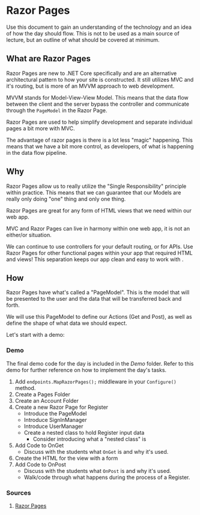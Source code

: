 # Razor Pages

Use this document to gain an understanding of the technology and an idea of how the day should flow. This is not to be used as a main source of lecture, but an outline of what should be covered at minimum.

## What are Razor Pages

Razor Pages are new to .NET Core specifically and are an alternative architectural pattern to how your site is constructed. It still utilizes MVC and it's routing, but is more of an MVVM approach to web development.

MVVM stands for Model-View-View Model. This means
that the data flow between the client and the server bypass the controller and communicate through the `PageModel` in the Razor Page.

Razor Pages are used to help simplify development and separate individual pages a bit more with MVC.

The advantage of razor pages is there is a lot less "magic" happening. This means that we have a bit more control, as developers, of what is happening in the data flow pipeline.

## Why

Razor Pages allow us to really utilize the "Single Responsibility" principle within practice. This means that we can guarantee that our Models are really only doing "one" thing and only one thing.

Razor Pages are great for any form of HTML views that we need within our web app.

MVC and Razor Pages can live in harmony within one web app, it is not an either/or situation.

We can continue to use controllers for your default routing, or for APIs. Use Razor Pages for other functional pages within your app that required HTML and views! This separation keeps our app clean and easy to work with .

## How

Razor Pages have what's called a "PageModel". This is the model that will be presented to the user and the data that will be transferred back and forth.

We will use this PageModel to define our Actions (Get and Post), as well as
define the shape of what data we should expect.

Let's start with a demo:

### Demo

The final demo code for the day is included in the *Demo* folder.
Refer to this demo for further reference on how to implement the day's tasks.

1. Add `endpoints.MapRazorPages();` middleware in your `Configure()` method.
1. Create a Pages Folder
1. Create an Account Folder
1. Create a new Razor Page for Register
    - Introduce the PageModel
    - Introduce SignInManager
    - Introduce UserManager
    - Create a nested class to hold Register input data
      - Consider introducing what a "nested class" is
1. Add Code to OnGet
   - Discuss with the students what `OnGet` is and why it's used.
1. Create the HTML for the view with a form
1. Add Code to OnPost
   - Discuss with the students what `OnPost` is and why it's used.
   - Walk/code through what happens during the process of a Register.

### Sources

1. [Razor Pages](https://docs.microsoft.com/en-us/aspnet/core/razor-pages/?view=aspnetcore-2.2&tabs=visual-studio)
